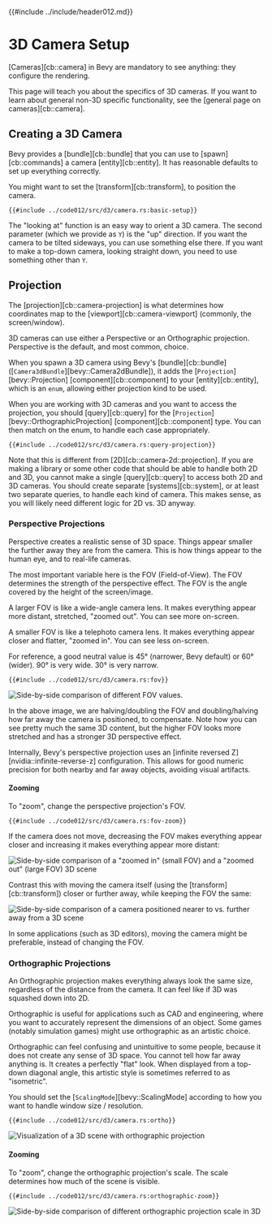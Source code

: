 {{#include ../include/header012.md}}

# 3D Camera Setup

[Cameras][cb::camera] in Bevy are mandatory to see anything: they configure the
rendering.

This page will teach you about the specifics of 3D cameras. If you want to learn about
general non-3D specific functionality, see the [general page on cameras][cb::camera].

## Creating a 3D Camera

Bevy provides a [bundle][cb::bundle] that you can use to [spawn][cb::commands] a
camera [entity][cb::entity]. It has reasonable defaults to set up everything
correctly.

You might want to set the [transform][cb::transform], to position the camera.

```rust,no_run,noplayground
{{#include ../code012/src/d3/camera.rs:basic-setup}}
```

The "looking at" function is an easy way to orient a 3D camera. The second
parameter (which we provide as `Y`) is the "up" direction. If you want the camera
to be tilted sideways, you can use something else there. If you want to make a
top-down camera, looking straight down, you need to use something other than `Y`.

## Projection

The [projection][cb::camera-projection] is what determines how coordinates map to the
[viewport][cb::camera-viewport] (commonly, the screen/window).

3D cameras can use either a Perspective or an Orthographic projection.
Perspective is the default, and most common, choice.

When you spawn a 3D camera using Bevy's [bundle][cb::bundle]
([`Camera3dBundle`][bevy::Camera2dBundle]), it adds the
[`Projection`][bevy::Projection] [component][cb::component] to your
[entity][cb::entity], which is an `enum`, allowing either projection kind to be
used.

When you are working with 3D cameras and you want to access the projection, you
should [query][cb::query] for the [`Projection`][bevy::OrthographicProjection]
[component][cb::component] type. You can then match on the enum, to handle each
case appropriately.

```rust,no_run,noplayground
{{#include ../code012/src/d3/camera.rs:query-projection}}
```

Note that this is different from [2D][cb::camera-2d::projection]. If you are
making a library or some other code that should be able to handle both 2D and
3D, you cannot make a single [query][cb::query] to access both 2D and 3D
cameras. You should create separate [systems][cb::system], or at least two
separate queries, to handle each kind of camera. This makes sense, as you will
likely need different logic for 2D vs. 3D anyway.

### Perspective Projections

Perspective creates a realistic sense of 3D space. Things appear smaller the
further away they are from the camera. This is how things appear to the human
eye, and to real-life cameras.

The most important variable here is the FOV (Field-of-View). The FOV determines
the strength of the perspective effect. The FOV is the angle covered by the
height of the screen/image.

A larger FOV is like a wide-angle camera lens. It makes everything appear more
distant, stretched, "zoomed out". You can see more on-screen.

A smaller FOV is like a telephoto camera lens. It makes everything appear closer
and flatter, "zoomed in". You can see less on-screen.

For reference, a good neutral value is 45° (narrower, Bevy default) or 60°
(wider). 90° is very wide. 30° is very narrow.

```rust,no_run,noplayground
{{#include ../code012/src/d3/camera.rs:fov}}
```

![Side-by-side comparison of different FOV values.](../img/camera-3d-fov.png)

In the above image, we are halving/doubling the FOV and doubling/halving
how far away the camera is positioned, to compensate. Note how you can see
pretty much the same 3D content, but the higher FOV looks more stretched
and has a stronger 3D perspective effect.

Internally, Bevy's perspective projection uses an [infinite reversed
Z][nvidia::infinite-reverse-z] configuration. This allows for good numeric
precision for both nearby and far away objects, avoiding visual artifacts.

#### Zooming

To "zoom", change the perspective projection's FOV.

```rust,no_run,noplayground
{{#include ../code012/src/d3/camera.rs:fov-zoom}}
```

If the camera does not move, decreasing the FOV makes everything appear closer
and increasing it makes everything appear more distant:

![Side-by-side comparison of a "zoomed in" (small FOV) and a "zoomed out" (large FOV)
3D scene](../img/camera-3d-fov-zoom.png)

Contrast this with moving the camera itself (using the
[transform][cb::transform]) closer or further away, while keeping the FOV the
same:

![Side-by-side comparison of a camera positioned nearer to vs. further away from a
3D scene](../img/camera-3d-position.png)

In some applications (such as 3D editors), moving the camera might be preferable,
instead of changing the FOV.

### Orthographic Projections

An Orthographic projection makes everything always look the same size,
regardless of the distance from the camera. It can feel like if 3D was squashed
down into 2D.

Orthographic is useful for applications such as CAD and engineering, where you
want to accurately represent the dimensions of an object. Some games (notably
simulation games) might use orthographic as an artistic choice.

Orthographic can feel confusing and unintuitive to some people, because it does
not create any sense of 3D space. You cannot tell how far away anything is. It
creates a perfectly "flat" look. When displayed from a top-down diagonal angle,
this artistic style is sometimes referred to as "isometric".

You should set the [`ScalingMode`][bevy::ScalingMode] according to how you want
to handle window size / resolution.

```rust,no_run,noplayground
{{#include ../code012/src/d3/camera.rs:ortho}}
```

![Visualization of a 3D scene with orthographic projection](../img/camera-3d-orthographic.png)

#### Zooming

To "zoom", change the orthographic projection's scale. The scale determines
how much of the scene is visible.

```rust,no_run,noplayground
{{#include ../code012/src/d3/camera.rs:orthographic-zoom}}
```

![Side-by-side comparison of different orthographic projection scale in 3D](../img/camera-3d-orthographic-zoom.png)

